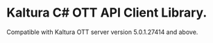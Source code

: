 # Kaltura C# OTT API Client Library.
Compatible with Kaltura OTT server version 5.0.1.27414 and above.
